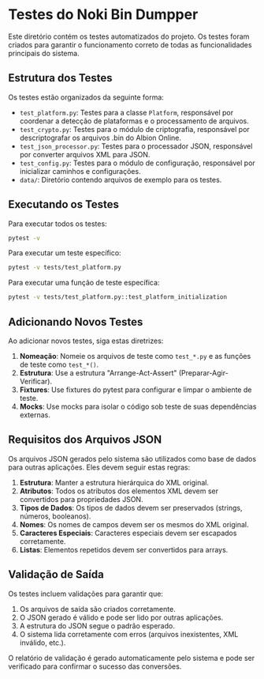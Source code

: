 # Testes do Noki Bin Dumpper

Este diretório contém os testes automatizados do projeto. Os testes foram criados para garantir o funcionamento correto de todas as funcionalidades principais do sistema.

## Estrutura dos Testes

Os testes estão organizados da seguinte forma:

- `test_platform.py`: Testes para a classe `Platform`, responsável por coordenar a detecção de plataformas e o processamento de arquivos.
- `test_crypto.py`: Testes para o módulo de criptografia, responsável por descriptografar os arquivos .bin do Albion Online.
- `test_json_processor.py`: Testes para o processador JSON, responsável por converter arquivos XML para JSON.
- `test_config.py`: Testes para o módulo de configuração, responsável por inicializar caminhos e configurações.
- `data/`: Diretório contendo arquivos de exemplo para os testes.

## Executando os Testes

Para executar todos os testes:

```bash
pytest -v
```

Para executar um teste específico:

```bash
pytest -v tests/test_platform.py
```

Para executar uma função de teste específica:

```bash
pytest -v tests/test_platform.py::test_platform_initialization
```

## Adicionando Novos Testes

Ao adicionar novos testes, siga estas diretrizes:

1. **Nomeação**: Nomeie os arquivos de teste como `test_*.py` e as funções de teste como `test_*()`.
2. **Estrutura**: Use a estrutura "Arrange-Act-Assert" (Preparar-Agir-Verificar).
3. **Fixtures**: Use fixtures do pytest para configurar e limpar o ambiente de teste.
4. **Mocks**: Use mocks para isolar o código sob teste de suas dependências externas.

## Requisitos dos Arquivos JSON

Os arquivos JSON gerados pelo sistema são utilizados como base de dados para outras aplicações. Eles devem seguir estas regras:

1. **Estrutura**: Manter a estrutura hierárquica do XML original.
2. **Atributos**: Todos os atributos dos elementos XML devem ser convertidos para propriedades JSON.
3. **Tipos de Dados**: Os tipos de dados devem ser preservados (strings, números, booleanos).
4. **Nomes**: Os nomes de campos devem ser os mesmos do XML original.
5. **Caracteres Especiais**: Caracteres especiais devem ser escapados corretamente.
6. **Listas**: Elementos repetidos devem ser convertidos para arrays.

## Validação de Saída

Os testes incluem validações para garantir que:

1. Os arquivos de saída são criados corretamente.
2. O JSON gerado é válido e pode ser lido por outras aplicações.
3. A estrutura do JSON segue o padrão esperado.
4. O sistema lida corretamente com erros (arquivos inexistentes, XML inválido, etc.).

O relatório de validação é gerado automaticamente pelo sistema e pode ser verificado para confirmar o sucesso das conversões.
